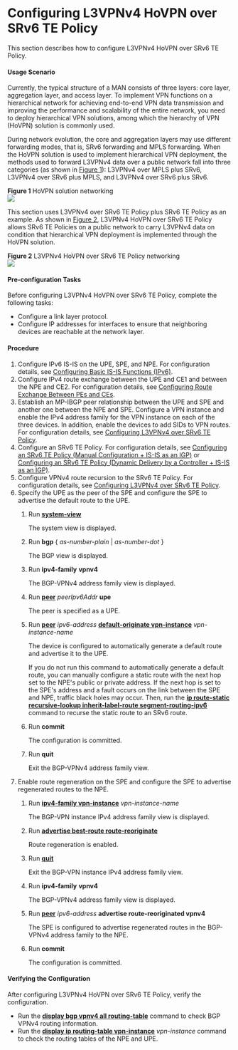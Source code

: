 Configuring L3VPNv4 HoVPN over SRv6 TE Policy
=============================================

This section describes how to configure L3VPNv4 HoVPN over SRv6 TE Policy.

#### Usage Scenario

Currently, the typical structure of a MAN consists of three layers: core layer, aggregation layer, and access layer. To implement VPN functions on a hierarchical network for achieving end-to-end VPN data transmission and improving the performance and scalability of the entire network, you need to deploy hierarchical VPN solutions, among which the hierarchy of VPN (HoVPN) solution is commonly used.

During network evolution, the core and aggregation layers may use different forwarding modes, that is, SRv6 forwarding and MPLS forwarding. When the HoVPN solution is used to implement hierarchical VPN deployment, the methods used to forward L3VPNv4 data over a public network fall into three categories (as shown in [Figure 1](#EN-US_TASK_0226968186__fig1910417183547)): L3VPNv4 over MPLS plus SRv6, L3VPNv4 over SRv6 plus MPLS, and L3VPNv4 over SRv6 plus SRv6.

**Figure 1** HoVPN solution networking  
![](figure/en-us_image_0235785614.png)

This section uses L3VPNv4 over SRv6 TE Policy plus SRv6 TE Policy as an example. As shown in [Figure 2](#EN-US_TASK_0226968186__fig1787914952211), L3VPNv4 HoVPN over SRv6 TE Policy allows SRv6 TE Policies on a public network to carry L3VPNv4 data on condition that hierarchical VPN deployment is implemented through the HoVPN solution.

**Figure 2** L3VPNv4 HoVPN over SRv6 TE Policy networking  
![](figure/en-us_image_0226997664.png)

#### Pre-configuration Tasks

Before configuring L3VPNv4 HoVPN over SRv6 TE Policy, complete the following tasks:

* Configure a link layer protocol.
* Configure IP addresses for interfaces to ensure that neighboring devices are reachable at the network layer.

#### Procedure

1. Configure IPv6 IS-IS on the UPE, SPE, and NPE. For configuration details, see [Configuring Basic IS-IS Functions (IPv6)](dc_vrp_isis_cfg_1023.html).
2. Configure IPv4 route exchange between the UPE and CE1 and between the NPE and CE2. For configuration details, see [Configuring Route Exchange Between PEs and CEs](dc_vrp_mpls-l3vpn-v4_cfg_0158.html).
3. Establish an MP-IBGP peer relationship between the UPE and SPE and another one between the NPE and SPE. Configure a VPN instance and enable the IPv4 address family for the VPN instance on each of the three devices. In addition, enable the devices to add SIDs to VPN routes. For configuration details, see [Configuring L3VPNv4 over SRv6 TE Policy](dc_vrp_cfg_l3vpnv4_over_srv6-te_policy.html).
4. Configure an SRv6 TE Policy. For configuration details, see [Configuring an SRv6 TE Policy (Manual Configuration + IS-IS as an IGP)](dc_vrp_srv6_cfg_all_0110.html) or [Configuring an SRv6 TE Policy (Dynamic Delivery by a Controller + IS-IS as an IGP)](dc_vrp_srv6_cfg_all_0116.html).
5. Configure VPNv4 route recursion to the SRv6 TE Policy. For configuration details, see [Configuring L3VPNv4 over SRv6 TE Policy](dc_vrp_cfg_l3vpnv4_over_srv6-te_policy.html).
6. Specify the UPE as the peer of the SPE and configure the SPE to advertise the default route to the UPE.
   1. Run [**system-view**](cmdqueryname=system-view)
      
      
      
      The system view is displayed.
   2. Run **bgp** { *as-number-plain* | *as-number-dot* }
      
      
      
      The BGP view is displayed.
   3. Run **ipv4-family** **vpnv4**
      
      
      
      The BGP-VPNv4 address family view is displayed.
   4. Run [**peer**](cmdqueryname=peer) *peerIpv6Addr* **upe**
      
      
      
      The peer is specified as a UPE.
   5. Run [**peer**](cmdqueryname=peer) *ipv6-address* [**default-originate vpn-instance**](cmdqueryname=default-originate+vpn-instance) *vpn-instance-name*
      
      
      
      The device is configured to automatically generate a default route and advertise it to the UPE.
      
      If you do not run this command to automatically generate a default route, you can manually configure a static route with the next hop set to the NPE's public or private address. If the next hop is set to the SPE's address and a fault occurs on the link between the SPE and NPE, traffic black holes may occur. Then, run the [**ip route-static recursive-lookup inherit-label-route segment-routing-ipv6**](cmdqueryname=ip+route-static+recursive-lookup+inherit-label-route+segment-routing-ipv6) command to recurse the static route to an SRv6 route.
   6. Run **commit**
      
      
      
      The configuration is committed.
   7. Run **quit**
      
      
      
      Exit the BGP-VPNv4 address family view.
7. Enable route regeneration on the SPE and configure the SPE to advertise regenerated routes to the NPE.
   1. Run [**ipv4-family vpn-instance**](cmdqueryname=ipv4-family+vpn-instance) *vpn-instance-name*
      
      
      
      The BGP-VPN instance IPv4 address family view is displayed.
   2. Run [**advertise best-route route-reoriginate**](cmdqueryname=advertise+best-route+route-reoriginate)
      
      
      
      Route regeneration is enabled.
   3. Run [**quit**](cmdqueryname=quit)
      
      
      
      Exit the BGP-VPN instance IPv4 address family view.
   4. Run **ipv4-family** **vpnv4**
      
      
      
      The BGP-VPNv4 address family view is displayed.
   5. Run [**peer**](cmdqueryname=peer) *ipv6-address* **advertise route-reoriginated vpnv4**
      
      
      
      The SPE is configured to advertise regenerated routes in the BGP-VPNv4 address family to the NPE.
   6. Run **commit**
      
      
      
      The configuration is committed.

#### Verifying the Configuration

After configuring L3VPNv4 HoVPN over SRv6 TE Policy, verify the configuration.

* Run the [**display bgp vpnv4 all routing-table**](cmdqueryname=display+bgp+vpnv4+all+routing-table) command to check BGP VPNv4 routing information.
* Run the [**display ip routing-table vpn-instance**](cmdqueryname=display+ip+routing-table+vpn-instance) *vpn-instance* command to check the routing tables of the NPE and UPE.